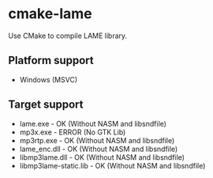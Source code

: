 ﻿# cmake-lame
Use CMake to compile LAME library.

## Platform support
- Windows (MSVC)

## Target support
- lame.exe - OK (Without NASM and libsndfile)
- mp3x.exe - ERROR (No GTK Lib)
- mp3rtp.exe - OK (Without NASM and libsndfile)
- lame_enc.dll - OK (Without NASM and libsndfile)
- libmp3lame.dll - OK (Without NASM and libsndfile)
- libmp3lame-static.lib - OK (Without NASM and libsndfile)
